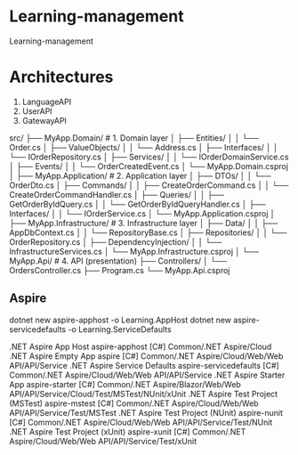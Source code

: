 # Learning-management
Learning-management


# Architectures
1. LanguageAPI
2. UserAPI
3. GatewayAPI



src/
├── MyApp.Domain/                # 1. Domain layer
│   ├── Entities/
│   │   └── Order.cs
│   ├── ValueObjects/
│   │   └── Address.cs
│   ├── Interfaces/
│   │   └── IOrderRepository.cs
│   ├── Services/
│   │   └── IOrderDomainService.cs
│   ├── Events/
│   │   └── OrderCreatedEvent.cs
│   └── MyApp.Domain.csproj
│
├── MyApp.Application/           # 2. Application layer
│   ├── DTOs/
│   │   └── OrderDto.cs
│   ├── Commands/
│   │   ├── CreateOrderCommand.cs
│   │   └── CreateOrderCommandHandler.cs
│   ├── Queries/
│   │   ├── GetOrderByIdQuery.cs
│   │   └── GetOrderByIdQueryHandler.cs
│   ├── Interfaces/
│   │   └── IOrderService.cs
│   └── MyApp.Application.csproj
│
├── MyApp.Infrastructure/        # 3. Infrastructure layer
│   ├── Data/
│   │   ├── AppDbContext.cs
│   │   └── RepositoryBase.cs
│   ├── Repositories/
│   │   └── OrderRepository.cs
│   ├── DependencyInjection/
│   │   └── InfrastructureServices.cs
│   └── MyApp.Infrastructure.csproj
│
└── MyApp.Api/                   # 4. API (presentation)
    ├── Controllers/
    │   └── OrdersController.cs
    ├── Program.cs
    └── MyApp.Api.csproj


## Aspire
dotnet new aspire-apphost -o Learning.AppHost
dotnet new aspire-servicedefaults -o Learning.ServiceDefaults


.NET Aspire App Host               aspire-apphost          [C#]      Common/.NET Aspire/Cloud
.NET Aspire Empty App              aspire                  [C#]      Common/.NET Aspire/Cloud/Web/Web API/API/Service
.NET Aspire Service Defaults       aspire-servicedefaults  [C#]      Common/.NET Aspire/Cloud/Web/Web API/API/Service
.NET Aspire Starter App            aspire-starter          [C#]      Common/.NET Aspire/Blazor/Web/Web API/API/Service/Cloud/Test/MSTest/NUnit/xUnit
.NET Aspire Test Project (MSTest)  aspire-mstest           [C#]      Common/.NET Aspire/Cloud/Web/Web API/API/Service/Test/MSTest
.NET Aspire Test Project (NUnit)   aspire-nunit            [C#]      Common/.NET Aspire/Cloud/Web/Web API/API/Service/Test/NUnit
.NET Aspire Test Project (xUnit)   aspire-xunit            [C#]      Common/.NET Aspire/Cloud/Web/Web API/API/Service/Test/xUnit